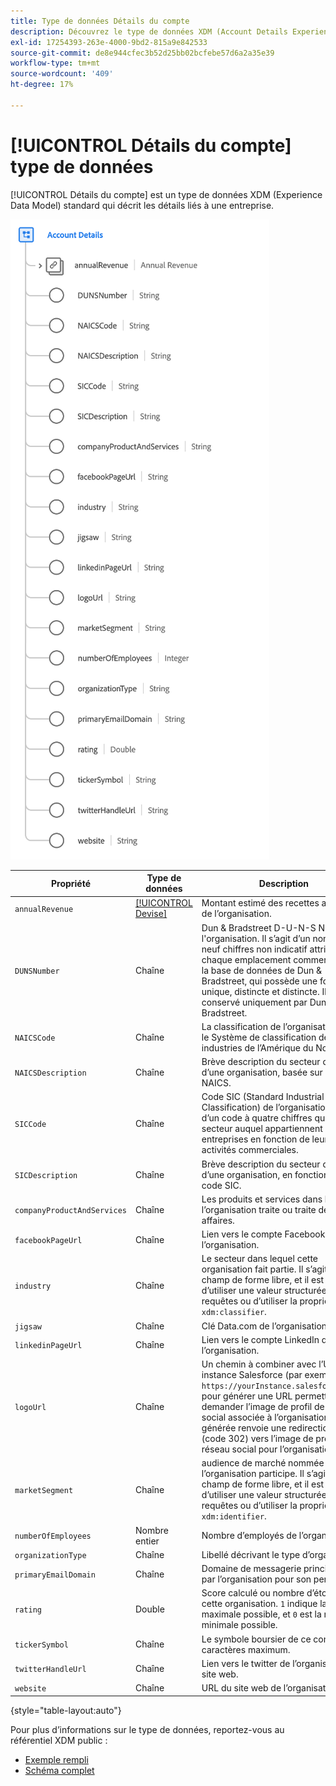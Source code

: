 ```yaml
---
title: Type de données Détails du compte
description: Découvrez le type de données XDM (Account Details Experience Data Model).
exl-id: 17254393-263e-4000-9bd2-815a9e842533
source-git-commit: de8e944cfec3b52d25bb02bcfebe57d6a2a35e39
workflow-type: tm+mt
source-wordcount: '409'
ht-degree: 17%

---
```


# [!UICONTROL Détails du compte] type de données

[!UICONTROL Détails du compte] est un type de données XDM (Experience Data Model) standard qui décrit les détails liés à une entreprise.

![Structure du type de données](../images/data-types/account-details.png)

| Propriété | Type de données | Description |
| --- | --- | --- |
| `annualRevenue` | [[!UICONTROL Devise]](./currency.md) | Montant estimé des recettes annuelles de l’organisation. |
| `DUNSNumber` | Chaîne | Dun &amp; Bradstreet D-U-N-S Number de l&#39;organisation. Il s’agit d’un nombre à neuf chiffres non indicatif attribué à chaque emplacement commercial dans la base de données de Dun &amp; Bradstreet, qui possède une fonction unique, distincte et distincte. Il est conservé uniquement par Dun &amp; Bradstreet. |
| `NAICSCode` | Chaîne | La classification de l’organisation dans le Système de classification des industries de l’Amérique du Nord. |
| `NAICSDescription` | Chaîne | Brève description du secteur d’activité d’une organisation, basée sur son code NAICS. |
| `SICCode` | Chaîne | Code SIC (Standard Industrial Classification) de l’organisation. Il s’agit d’un code à quatre chiffres qui classe le secteur auquel appartiennent les entreprises en fonction de leurs activités commerciales. |
| `SICDescription` | Chaîne | Brève description du secteur d’activité d’une organisation, en fonction de son code SIC. |
| `companyProductAndServices` | Chaîne | Les produits et services dans lesquels l’organisation traite ou traite des affaires. |
| `facebookPageUrl` | Chaîne | Lien vers le compte Facebook de l’organisation. |
| `industry` | Chaîne | Le secteur dans lequel cette organisation fait partie. Il s’agit d’un champ de forme libre, et il est conseillé d’utiliser une valeur structurée pour les requêtes ou d’utiliser la propriété `xdm:classifier`. |
| `jigsaw` | Chaîne | Clé Data.com de l’organisation. |
| `linkedinPageUrl` | Chaîne | Lien vers le compte LinkedIn de l’organisation. |
| `logoUrl` | Chaîne | Un chemin à combiner avec l’URL d’une instance Salesforce (par exemple, `https://yourInstance.salesforce.com/`) pour générer une URL permettant de demander l’image de profil de réseau social associée à l’organisation. L’URL générée renvoie une redirection HTTP (code 302) vers l’image de profil de réseau social pour l’organisation. |
| `marketSegment` | Chaîne | audience de marché nommée à laquelle l’organisation participe. Il s’agit d’un champ de forme libre, et il est conseillé d’utiliser une valeur structurée pour les requêtes ou d’utiliser la propriété `xdm:identifier`. |
| `numberOfEmployees` | Nombre entier | Nombre d’employés de l’organisation. |
| `organizationType` | Chaîne | Libellé décrivant le type d’organisation. |
| `primaryEmailDomain` | Chaîne | Domaine de messagerie principal utilisé par l’organisation pour son personnel. |
| `rating` | Double | Score calculé ou nombre d’étoiles pour cette organisation. `1` indique la note maximale possible, et `0` est la note minimale possible. |
| `tickerSymbol` | Chaîne | Le symbole boursier de ce compte. 20 caractères maximum. |
| `twitterHandleUrl` | Chaîne | Lien vers le twitter de l’organisation du site web. |
| `website` | Chaîne | URL du site web de l’organisation. |

{style="table-layout:auto"}

Pour plus d’informations sur le type de données, reportez-vous au référentiel XDM public :

* [Exemple rempli](https://github.com/adobe/xdm/blob/master/components/datatypes/b2b/account-organization.example.1.json)
* [Schéma complet](https://github.com/adobe/xdm/blob/master/components/datatypes/b2b/account-organization.schema.json)
